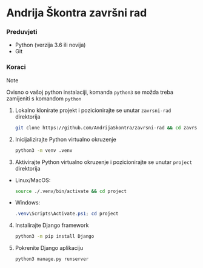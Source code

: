# Andrija Škontra završni rad

### Preduvjeti

- Python (verzija 3.6 ili novija)
- Git

### Koraci

> [!NOTE]
> Ovisno o vašoj python instalaciji, komanda `python3`
> se možda treba zamijeniti s komandom `python`

1. Lokalno klonirate projekt i pozicionirajte se unutar `zavrsni-rad` direktorija

    ```bash
    git clone https://github.com/AndrijaSkontra/zavrsni-rad && cd zavrsni-rad
    ```

2. Inicijalizirajte Python virtualno okruzenje

    ```bash
    python3 -m venv .venv
    ``` 

3. Aktivirajte Python virtualno okruzenje i pozicionirajte se unutar `project` direktorija

- Linux/MacOS:

   ```bash
   source ./.venv/bin/activate && cd project
   ```

- Windows:

  ```powershell
  .venv\Scripts\Activate.ps1; cd project
  ```

4. Instalirajte Django framework

    ```bash
    python3 -m pip install Django
    ```

5. Pokrenite Django aplikaciju

    ```bash
    python3 manage.py runserver
    ```
